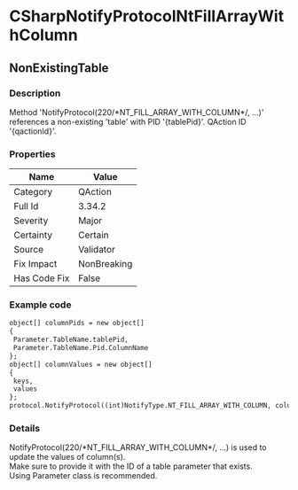 ﻿---  
uid: Validator_3_34_2  
---

# CSharpNotifyProtocolNtFillArrayWithColumn

## NonExistingTable

### Description

Method 'NotifyProtocol(220\/\*NT\_FILL\_ARRAY\_WITH\_COLUMN\*\/, ...)' references a non\-existing 'table' with PID '{tablePid}'. QAction ID '{qactionId}'.

### Properties

| Name         | Value       |
| ------------ | ----------- |
| Category     | QAction     |
| Full Id      | 3.34.2      |
| Severity     | Major       |
| Certainty    | Certain     |
| Source       | Validator   |
| Fix Impact   | NonBreaking |
| Has Code Fix | False       |

### Example code

```xml
object[] columnPids = new object[]
{
 Parameter.TableName.tablePid,
 Parameter.TableName.Pid.ColumnName
};
object[] columnValues = new object[]
{
 keys,
 values
};
protocol.NotifyProtocol((int)NotifyType.NT_FILL_ARRAY_WITH_COLUMN, columnPids, columnValues);
```

### Details

NotifyProtocol(220\/\*NT\_FILL\_ARRAY\_WITH\_COLUMN\*\/, ...) is used to update the values of column(s).  
Make sure to provide it with the ID of a table parameter that exists.  
Using Parameter class is recommended.
